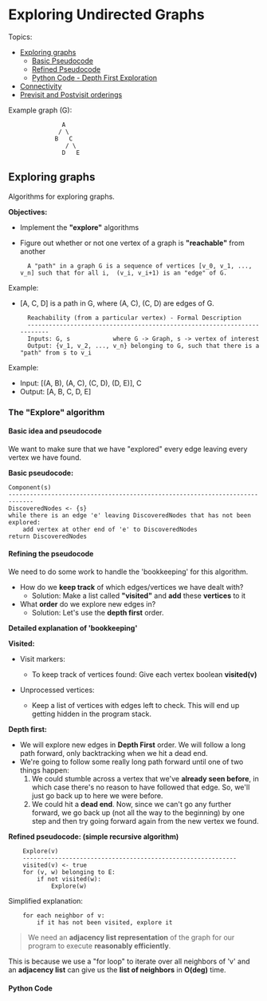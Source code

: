 # Exploring Undirected Graphs

Topics:
* [Exploring graphs](https://github.com/koushikvikram/algo-toolbox/blob/master/notes/graph_algorithms/1_exploring_undirected_graphs.md#exploring-graphs)
    * [Basic Pseudocode](https://github.com/koushikvikram/algo-toolbox/blob/master/notes/graph_algorithms/1_exploring_undirected_graphs.md#basic-idea-and-pseudocode)
    * [Refined Pseudocode](https://github.com/koushikvikram/algo-toolbox/blob/master/notes/graph_algorithms/1_exploring_undirected_graphs.md#refining-the-pseudocode)
    * [Python Code - Depth First Exploration](https://github.com/koushikvikram/algo-toolbox/blob/master/notes/graph_algorithms/1_exploring_undirected_graphs.md#python-code)
* [Connectivity](https://github.com/koushikvikram/algo-toolbox/blob/master/notes/graph_algorithms/1_exploring_undirected_graphs.md#connectivity)
* [Previsit and Postvisit orderings](https://github.com/koushikvikram/algo-toolbox/blob/master/notes/graph_algorithms/1_exploring_undirected_graphs.md#previsit-and-postvisit-orderings)

Example graph (G):

                   A
                  / \
                 B   C
                    / \
                   D   E

## Exploring graphs

Algorithms for exploring graphs.

**Objectives:**
* Implement the **"explore"** algorithms
* Figure out whether or not one vertex of a graph is **"reachable"** from another


        A "path" in a graph G is a sequence of vertices [v_0, v_1, ..., v_n] such that for all i,  (v_i, v_i+1) is an "edge" of G. 


Example: 

- [A, C, D] is a path in G, where (A, C), (C, D) are edges of G. 


        Reachability (from a particular vertex) - Formal Description
        -------------------------------------------------------------------------
        Inputs: G, s            where G -> Graph, s -> vertex of interest
        Output: {v_1, v_2, ..., v_n} belonging to G, such that there is a "path" from s to v_i

Example: 
- Input: [(A, B), (A, C), (C, D), (D, E)], C
- Output: [A, B, C, D, E]

### The "Explore" algorithm

#### Basic idea and pseudocode

We want to make sure that we have "explored" every edge leaving every vertex we have found.

**Basic pseudocode:**

    Component(s)
    -----------------------------------------------------------------------------
    DiscoveredNodes <- {s}
    while there is an edge 'e' leaving DiscoveredNodes that has not been explored:
        add vertex at other end of 'e' to DiscoveredNodes
    return DiscoveredNodes
    
#### Refining the pseudocode

We need to do some work to handle the 'bookkeeping' for this algorithm.
* How do we **keep track** of which edges/vertices we have dealt with?
    * Solution: Make a list called **"visited"** and **add** these **vertices** to it
* What **order** do we explore new edges in?
    * Solution: Let's use the **depth first** order.

**Detailed explanation of 'bookkeeping'**

**Visited:**
- Visit markers:
    - To keep track of vertices found: Give each vertex boolean **visited(v)**
    
- Unprocessed vertices:
    - Keep a list of vertices with edges left to check. This will end up getting hidden in the program stack.
    

**Depth first:**
- We will explore new edges in **Depth First** order. We will follow a long path forward, only backtracking when we hit a dead end.
- We're going to follow some really long path forward until one of two things happen:
    1. We could stumble across a vertex that we've **already seen before**, in which case there's no reason to have followed that edge. So, we'll just go back up to here we were before.
    2. We could hit a **dead end**. Now, since we can't go any further forward, we go back up (not all the way to the beginning) by one step and then try going forward again from the new vertex we found.
    
**Refined pseudocode: (simple recursive algorithm)**

        Explore(v)
        ------------------------------------------------------------
        visited(v) <- true
        for (v, w) belonging to E:
            if not visited(w):
                Explore(w)
            
Simplified explanation:

        for each neighbor of v:
            if it has not been visited, explore it


> We need an **adjacency list representation** of the graph for our program to execute **reasonably efficiently**.

This is because we use a "for loop" to iterate over all neighbors of 'v' and an **adjacency list** can give us the **list of neighbors** in **O(deg)** time.

#### Python Code